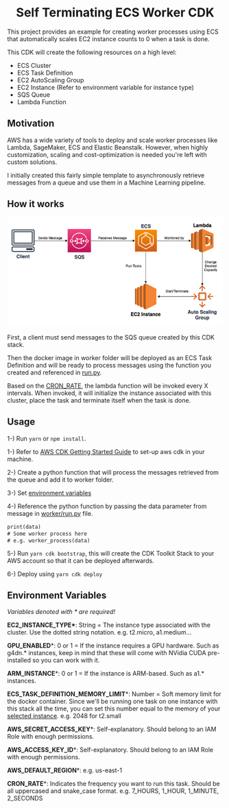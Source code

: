 <h1 align="center">Self Terminating ECS Worker CDK</h1>

This project provides an example for creating worker processes using ECS that automatically scales EC2 instance counts to 0 when a task is done.

This CDK will create the following resources on a high level:

- ECS Cluster
- ECS Task Definition
- EC2 AutoScaling Group
- EC2 Instance (Refer to environment variable for instance type)
- SQS Queue
- Lambda Function

## Motivation

AWS has a wide variety of tools to deploy and scale worker processes like Lambda, SageMaker, ECS and Elastic Beanstalk. However, when highly customization, scaling and cost-optimization is needed you're left with custom solutions.

I initially created this fairly simple template to asynchronously retrieve messages from a queue and use them in a Machine Learning pipeline.

## How it works

<p align="center">
<img src="images/diagram.jpg"/>
</p>

First, a client must send messages to the SQS queue created by this CDK stack.

Then the docker image in worker folder will be deployed as an ECS Task Definition and will be ready to process messages using the function you created and referenced in [run.py](lib/worker/run.py).

Based on the [CRON_RATE](.env.example), the lambda function will be invoked every X intervals. When invoked, it will initialize the instance associated with this cluster, place the task and terminate itself when the task is done.

## Usage

1-) Run `yarn` or `npm install`.

1-) Refer to [AWS CDK Getting Started Guide](https://docs.aws.amazon.com/cdk/v2/guide/getting_started.html) to set-up aws cdk in your machine.

2-) Create a python function that will process the messages retrieved from the queue and add it to worker folder.

3-) Set [environment variables](#env)

4-) Reference the python function by passing the data parameter from message in [worker/run.py](lib/worker/run.py) file.

    print(data)
    # Some worker process here
    # e.g. worker_process(data)

5-) Run `yarn cdk bootstrap`, this will create the CDK Toolkit Stack to your AWS account so that it can be deployed afterwards.

6-) Deploy using `yarn cdk deploy`

<h2 id="env">Environment Variables</h2>

<p style="font-style:italic">Variables denoted with * are required!</p>

**EC2_INSTANCE_TYPE\***: String = The instance type associated with the cluster. Use the dotted string notation. e.g. t2.micro, a1.medium...

**GPU_ENABLED**\*: 0 or 1 = If the instance requires a GPU hardware. Such as g4dn.\* instances, keep in mind that these will come with NVidia CUDA pre-installed so you can work with it.

**ARM_INSTANCE**\*: 0 or 1 = If the instance is ARM-based. Such as a1.\* instances.

**ECS_TASK_DEFINITION_MEMORY_LIMIT**\*: Number = Soft memory limit for the docker container. Since we'll be running one task on one instance with this stack all the time, you can set this number equal to the memory of your [selected instance](https://aws.amazon.com/tr/ec2/instance-types/). e.g. 2048 for t2.small

**AWS_SECRET_ACCESS_KEY**\*: Self-explanatory. Should belong to an IAM Role with enough permissions.

**AWS_ACCESS_KEY_ID**\*: Self-explanatory. Should belong to an IAM Role with enough permissions.

**AWS_DEFAULT_REGION**\*: e.g. us-east-1

**CRON_RATE**\*: Indicates the frequency you want to run this task. Should be all uppercased and snake_case format. e.g. 7_HOURS, 1_HOUR, 1_MINUTE, 2_SECONDS
